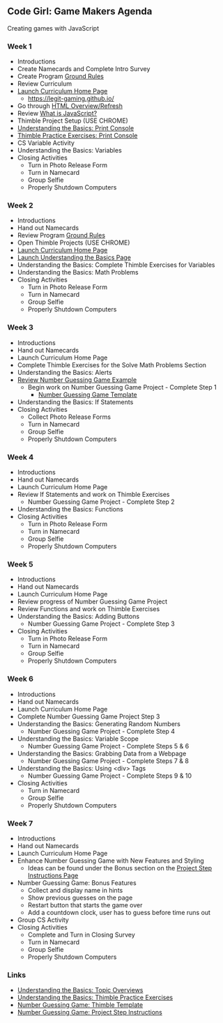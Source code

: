
## Code Girl: Game Makers Agenda

Creating games with JavaScript

### Week 1

* Introductions
* Create Namecards and Complete Intro Survey
* Create Program [Ground Rules](GroundRules.md)
* Review Curriculum
* [Launch Curriculum Home Page](https://legit-gaming.github.io/)
  * https://legit-gaming.github.io/
* Go through [HTML Overview/Refresh](HtmlRefresh.md)
* Review [What is JavaScript?](WhatIsJavaScript.md)
* Thimble Project Setup (USE CHROME)
* [Understanding the Basics: Print Console](https://legit-gaming.github.io/BasicsOverviews.html)
* [Thimble Practice Exercises: Print Console](https://legit-gaming.github.io/PracticeExercises.html)
* CS Variable Activity
* Understanding the Basics: Variables
* Closing Activities
  * Turn in Photo Release Form
  * Turn in Namecard
  * Group Selfie
  * Properly Shutdown Computers

### Week 2
*	Introductions
*	Hand out Namecards
*	Review Program [Ground Rules](GroundRules.md) 
*	Open Thimble Projects (USE CHROME)
* [Launch Curriculum Home Page](https://legit-gaming.github.io/)
* [Launch Understanding the Basics Page](https://legit-gaming.github.io/BasicsOverviews.html)
*	Understanding the Basics: Complete Thimble Exercises for Variables
* Understanding the Basics: Math Problems
* Closing Activities
  * Turn in Photo Release Form
  * Turn in Namecard
  * Group Selfie
  * Properly Shutdown Computers

### Week 3
* Introductions
* Hand out Namecards
* Launch Curriculum Home Page
* Complete Thimble Exercises for the Solve Math Problems Section
* Understanding the Basics: Alerts
* [Review Number Guessing Game Example](https://legit-gaming.github.io/number-guessing-game/)
  * Begin work on Number Guessing Game Project - Complete Step 1
    * [Number Guessing Game Template](https://thimbleprojects.org/legitliberty/331560/)
* Understanding the Basics: If Statements
* Closing Activities  
  * Collect Photo Release Forms  
  * Turn in Namecard  
  * Group Selfie  
  * Properly Shutdown Computers

### Week 4
* Introductions
* Hand out Namecards
* Launch Curriculum Home Page
* Review If Statements and work on Thimble Exercises
  * Number Guessing Game Project - Complete Step 2
* Understanding the Basics: Functions
* Closing Activities    
  * Turn in Photo Release Form
  * Turn in Namecard    
  * Group Selfie    
  * Properly Shutdown Computers

### Week 5
* Introductions
* Hand out Namecards
* Launch Curriculum Home Page
* Review progress of Number Guessing Game Project
* Review Functions and work on Thimble Exercises
* Understanding the Basics: Adding Buttons
  * Number Guessing Game Project - Complete Step 3
* Closing Activities      
  * Turn in Photo Release Form
  * Turn in Namecard      
  * Group Selfie      
  * Properly Shutdown Computers

### Week 6
* Introductions
* Hand out Namecards
* Launch Curriculum Home Page
* Complete Number Guessing Game Project Step 3
* Understanding the Basics: Generating Random Numbers
  * Number Guessing Game Project - Complete Step 4
* Understanding the Basics: Variable Scope
  * Number Guessing Game Project - Complete Steps 5 & 6
* Understanding the Basics: Grabbing Data from a Webpage
  * Number Guessing Game Project - Complete Steps 7 & 8
* Understanding the Basics: Using &lt;div> Tags
  * Number Guessing Game Project - Complete Steps 9 & 10
* Closing Activities
  * Turn in Namecard
  * Group Selfie
  * Properly Shutdown Computers
  
### Week 7
* Introductions
* Hand out Namecards
* Launch Curriculum Home Page
* Enhance Number Guessing Game with New Features and Styling
  * Ideas can be found under the Bonus section on the [Project Step Instructions Page](https://legit-gaming.github.io/GuessingGameInstructions.html)
* Number Guessing Game: Bonus Features
  * Collect and display name in hints
  * Show previous guesses on the page
  * Restart button that starts the game over
  * Add a countdown clock, user has to guess before time runs out
* Group CS Activity
* Closing Activities
  * Complete and Turn in Closing Survey
  * Turn in Namecard
  * Group Selfie
  * Properly Shutdown Computers
  
  
### Links
* [Understanding the Basics: Topic Overviews](https://legit-gaming.github.io/BasicsOverviews.html)
* [Understanding the Basics: Thimble Practice Exercises](https://legit-gaming.github.io/PracticeExercises.html)
* [Number Guessing Game: Thimble Template](https://thimbleprojects.org/legitliberty/331560/)
* [Number Guessing Game: Project Step Instructions](https://legit-gaming.github.io/GuessingGameInstructions.html)
